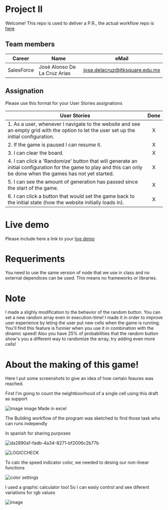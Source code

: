 # Project II

Welcome! This repo is used to deliver a P.R., the actual workflow repo is [here](https://github.com/Tabex94/LIFEfromzero)

## Team members

| Career | Name | eMail |
| --- | --- | --- |
| SalesForce | José Alonso De La Cruz Arias | jose.delacruz@itksquare.edu.mx |

## Assignation 

Please use this format for your User Stories assignations

| User Stories     |Done |
| ---------------- | :--: |
| 1. As a user, whenever I navigate to the website and see an empty grid with the option to let the user set up the initial configuration. |  X   |
| 2. If the game is paused I can resume it. |  X   | 
| 3. I can clear the board. |  X   | 
| 4. I can click a 'Randomize' button that will generate an initial configuration for the game to play and this can only be done when the games has not yet started.|  X   |
| 5. I can see the amount of generation has passed since the start of the game. |  X   | 
| 6. I can click a button that would set the game back to the initial state (how the website initially loads in). |  X   | 

# Live demo

Please include here a link to your [live demo](https://tabex94.github.io/LIFEfromzero)

# Requeriments
You need to use the same version of node that we use in class and no external dependices can be used. This means no frameworks or libraries.

# Note
I made a slighly modification to the behavior of the random button. You can set a new random array even in execution-time! I made it in order to improve user experience by leting the user put new cells when the game is running. You'll find this feature is funnier when you use it in combination with the dinamic speed! Also you have 25% of probabilities that the random button show's you a different way to randomize the array, try adding even more cells! 

# About the making of this game!

Here I put some screenshots to give an idea of how certain feaures was reached.

First I'm going to count the neightboorhood of a single cell using this draft as support


![image](https://user-images.githubusercontent.com/113391047/193979527-4758b5a6-565e-46c3-af11-0499e9dea100.png)
image Made in excel

The Building workflow of the program was sketched to find those task who can runs independly 

In spanish for sharing purposes

![da2890a1-fadb-4a34-8271-bf2006c2b77b](https://user-images.githubusercontent.com/113391047/194459133-24ce8c38-bb3a-431d-ba30-12dd5dcfb380.jpg)


![LOGICCHECK](https://user-images.githubusercontent.com/113391047/194477110-aeb8b1e3-77ae-4094-be30-b4bb32cbbc58.png)

To calc the speed indicator color, we needed to desing our non-linear functions

![color settings](https://user-images.githubusercontent.com/113391047/194753863-ff457a42-a4e7-4cdb-968f-41c543dbad8a.png)

I used a graphic calculator tool
So I can easly control and see diferent variations for rgb values

![image](https://user-images.githubusercontent.com/113391047/194755636-d2e87ce9-d7fb-41af-9c25-4e7750349409.png)


